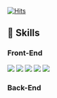 
<div align="left">

[![Hits](https://hits.seeyoufarm.com/api/count/incr/badge.svg?url=https%3A%2F%2Fgithub.com%2Fbeomkim7%2Fhit-counter&count_bg=%2379C83D&title_bg=%23555555&icon=&icon_color=%23FF0000&title=visit&edge_flat=true)](https://hits.seeyoufarm.com)
<br>

</div>

## 🚀 Skills
<h3 style="font-weight: bold;">Front-End</h3>
<div>
  <img src="https://img.shields.io/badge/html5-E34F26?style=for-the-badge&logo=html5&logoColor=white"> 
  <img src="https://img.shields.io/badge/CSS3-239120?&style=for-the-badge&logo=css3&logoColor=white">
  <img src="https://img.shields.io/badge/javascript-F7DF1E?style=for-the-badge&logo=javascript&logoColor=white"> 
  <img src="https://img.shields.io/badge/Bootstrap-563D7C?style=for-the-badge&logo=bootstrap&logoColor=white"> 
   <img src="https://img.shields.io/badge/jQuery-0769AD?style=for-the-badge&logo=jquery&logoColor=white">
</div>
<h3 style="font-weight: bold;">Back-End</h3>
<div>
  
</div>
